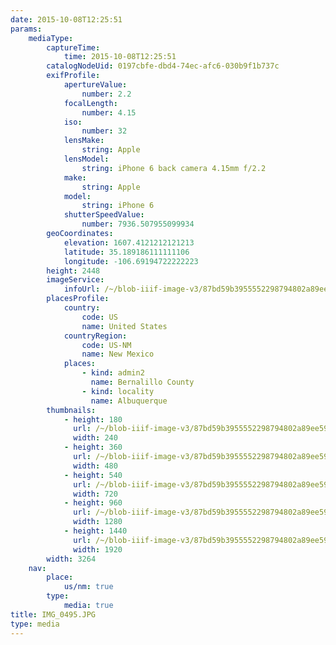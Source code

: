 ```yaml
---
date: 2015-10-08T12:25:51
params:
    mediaType:
        captureTime:
            time: 2015-10-08T12:25:51
        catalogNodeUid: 0197cbfe-dbd4-74ec-afc6-030b9f1b737c
        exifProfile:
            apertureValue:
                number: 2.2
            focalLength:
                number: 4.15
            iso:
                number: 32
            lensMake:
                string: Apple
            lensModel:
                string: iPhone 6 back camera 4.15mm f/2.2
            make:
                string: Apple
            model:
                string: iPhone 6
            shutterSpeedValue:
                number: 7936.507955099934
        geoCoordinates:
            elevation: 1607.4121212121213
            latitude: 35.189186111111106
            longitude: -106.69194722222223
        height: 2448
        imageService:
            infoUrl: /~/blob-iiif-image-v3/87bd59b3955552298794802a89ee59539cebec3264f9dced30e96ea3fab73e17/info.json
        placesProfile:
            country:
                code: US
                name: United States
            countryRegion:
                code: US-NM
                name: New Mexico
            places:
                - kind: admin2
                  name: Bernalillo County
                - kind: locality
                  name: Albuquerque
        thumbnails:
            - height: 180
              url: /~/blob-iiif-image-v3/87bd59b3955552298794802a89ee59539cebec3264f9dced30e96ea3fab73e17/full/240%2C180/0/default.jpg
              width: 240
            - height: 360
              url: /~/blob-iiif-image-v3/87bd59b3955552298794802a89ee59539cebec3264f9dced30e96ea3fab73e17/full/480%2C360/0/default.jpg
              width: 480
            - height: 540
              url: /~/blob-iiif-image-v3/87bd59b3955552298794802a89ee59539cebec3264f9dced30e96ea3fab73e17/full/720%2C540/0/default.jpg
              width: 720
            - height: 960
              url: /~/blob-iiif-image-v3/87bd59b3955552298794802a89ee59539cebec3264f9dced30e96ea3fab73e17/full/1280%2C960/0/default.jpg
              width: 1280
            - height: 1440
              url: /~/blob-iiif-image-v3/87bd59b3955552298794802a89ee59539cebec3264f9dced30e96ea3fab73e17/full/1920%2C1440/0/default.jpg
              width: 1920
        width: 3264
    nav:
        place:
            us/nm: true
        type:
            media: true
title: IMG_0495.JPG
type: media
---
```

